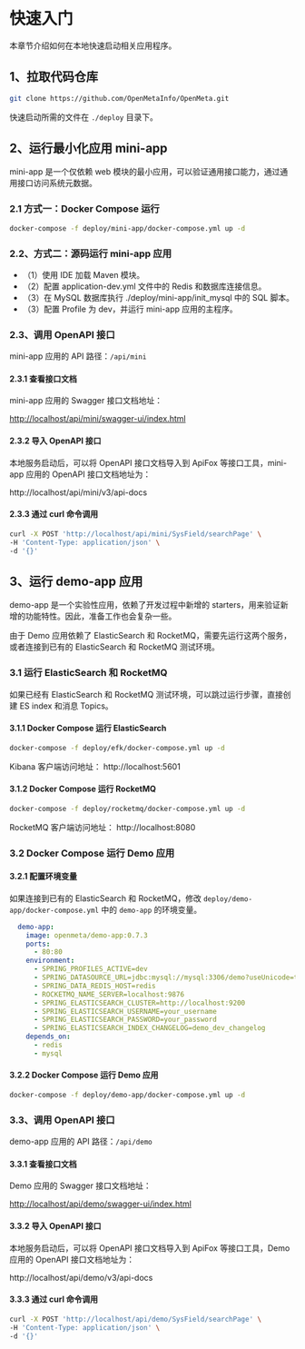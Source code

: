 # 快速入门
本章节介绍如何在本地快速启动相关应用程序。

## 1、拉取代码仓库
```bash
git clone https://github.com/OpenMetaInfo/OpenMeta.git
```
快速启动所需的文件在 `./deploy` 目录下。

## 2、运行最小化应用 mini-app
mini-app 是一个仅依赖 web 模块的最小应用，可以验证通用接口能力，通过通用接口访问系统元数据。

### 2.1 方式一：Docker Compose 运行
```bash
docker-compose -f deploy/mini-app/docker-compose.yml up -d
```

### 2.2、方式二：源码运行 mini-app 应用
* （1）使用 IDE 加载 Maven 模块。
* （2）配置 application-dev.yml 文件中的 Redis 和数据库连接信息。
* （3）在 MySQL 数据库执行 ./deploy/mini-app/init_mysql 中的 SQL 脚本。
* （3）配置 Profile 为 dev，并运行 mini-app 应用的主程序。

### 2.3、调用 OpenAPI 接口
mini-app 应用的 API 路径：`/api/mini`
#### 2.3.1 查看接口文档
mini-app 应用的 Swagger 接口文档地址：

[http://localhost/api/mini/swagger-ui/index.html](http://localhost/api/mini/swagger-ui/index.html)

#### 2.3.2 导入 OpenAPI 接口
本地服务启动后，可以将 OpenAPI 接口文档导入到 ApiFox 等接口工具，mini-app 应用的 OpenAPI 接口文档地址为：

http://localhost/api/mini/v3/api-docs

#### 2.3.3 通过 curl 命令调用
```bash
curl -X POST 'http://localhost/api/mini/SysField/searchPage' \
-H 'Content-Type: application/json' \
-d '{}'
```

## 3、运行 demo-app 应用
demo-app 是一个实验性应用，依赖了开发过程中新增的 starters，用来验证新增的功能特性。因此，准备工作也会复杂一些。

由于 Demo 应用依赖了 ElasticSearch 和 RocketMQ，需要先运行这两个服务，或者连接到已有的 ElasticSearch 和 RocketMQ 测试环境。

### 3.1 运行 ElasticSearch 和 RocketMQ
如果已经有 ElasticSearch 和 RocketMQ 测试环境，可以跳过运行步骤，直接创建 ES index 和消息 Topics。

#### 3.1.1 Docker Compose 运行 ElasticSearch
```bash
docker-compose -f deploy/efk/docker-compose.yml up -d
```
Kibana 客户端访问地址： http://localhost:5601

#### 3.1.2 Docker Compose 运行 RocketMQ
```bash
docker-compose -f deploy/rocketmq/docker-compose.yml up -d
```
RocketMQ 客户端访问地址： http://localhost:8080

### 3.2 Docker Compose 运行 Demo 应用
#### 3.2.1 配置环境变量
如果连接到已有的 ElasticSearch 和 RocketMQ，修改 `deploy/demo-app/docker-compose.yml` 中的 `demo-app` 的环境变量。
```yml
  demo-app:
    image: openmeta/demo-app:0.7.3
    ports:
      - 80:80
    environment:
      - SPRING_PROFILES_ACTIVE=dev
      - SPRING_DATASOURCE_URL=jdbc:mysql://mysql:3306/demo?useUnicode=true&characterEncoding=utf-8&allowPublicKeyRetrieval=true&useSSL=false&serverTimezone=GMT%2B8
      - SPRING_DATA_REDIS_HOST=redis
      - ROCKETMQ_NAME_SERVER=localhost:9876
      - SPRING_ELASTICSEARCH_CLUSTER=http://localhost:9200
      - SPRING_ELASTICSEARCH_USERNAME=your_username
      - SPRING_ELASTICSEARCH_PASSWORD=your_password
      - SPRING_ELASTICSEARCH_INDEX_CHANGELOG=demo_dev_changelog
    depends_on:
      - redis
      - mysql
```

#### 3.2.2 Docker Compose 运行 Demo 应用
```bash
docker-compose -f deploy/demo-app/docker-compose.yml up -d
```

### 3.3、调用 OpenAPI 接口
demo-app 应用的 API 路径：`/api/demo`
#### 3.3.1 查看接口文档
Demo 应用的 Swagger 接口文档地址：

[http://localhost/api/demo/swagger-ui/index.html](http://localhost/api/demo/swagger-ui/index.html)

#### 3.3.2 导入 OpenAPI 接口
本地服务启动后，可以将 OpenAPI 接口文档导入到 ApiFox 等接口工具，Demo 应用的 OpenAPI 接口文档地址为：

http://localhost/api/demo/v3/api-docs

#### 3.3.3 通过 curl 命令调用
```bash
curl -X POST 'http://localhost/api/demo/SysField/searchPage' \
-H 'Content-Type: application/json' \
-d '{}'
```